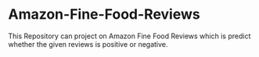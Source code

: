 # Amazon-Fine-Food-Reviews
This Repository can project on Amazon Fine Food Reviews which is predict whether the given reviews is positive or negative.
